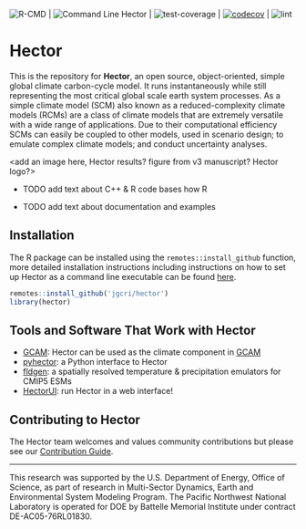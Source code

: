 ![R-CMD](https://github.com/JGCRI/hector/workflows/R-CMD/badge.svg) | 
![Command Line Hector](https://github.com/JGCRI/hector/workflows/Command%20Line%20Hector/badge.svg) | 
![test-coverage](https://github.com/JGCRI/hector/workflows/test-coverage/badge.svg) | 
[![codecov](https://codecov.io/gh/JGCRI/hector/branch/master/graph/badge.svg?token=EGM0lXDxRv)](https://codecov.io/gh/JGCRI/hector) | 
![lint](https://github.com/JGCRI/hector/workflows/lint/badge.svg)

Hector
======

This is the repository for **Hector**, an open source, object-oriented, simple global climate carbon-cycle model. It runs instantaneously while still representing the most critical global scale earth system processes. As a simple climate model (SCM) also known as a reduced-complexity climate models (RCMs) are a class of climate models that are extremely versatile with a wide range of applications. Due to their computational efficiency SCMs can easily be coupled to other models, used in scenario design; to emulate complex climate models; and conduct uncertainty analyses.

<add an image here, Hector results? figure from v3 manuscript? Hector logo?>


* TODO add text about C++ & R code bases how R

* TODO add text about documentation and examples 


## Installation 

The R package can be installed using the `remotes::install_github` function, more detailed installation instructions including instructions on how to set up Hector as a command line executable can be found [here](articles/BuildHector.html).

```r
remotes::install_github('jgcri/hector')
library(hector)
```

## Tools and Software That Work with Hector

* [GCAM](https://github.com/JGCRI/gcam-core): Hector can be used as the climate component in [GCAM](http://jgcri.github.io/gcam-doc/)
* [pyhector](https://github.com/openclimatedata/pyhector): a Python
  interface to Hector
* [fldgen](https://github.com/JGCRI/fldgen): a spatially resolved temperature & precipitation emulators for CMIP5 ESMs
* [HectorUI](https://jgcri.shinyapps.io/HectorUI/): run Hector in a web interface!


## Contributing to Hector

 The Hector team welcomes and values community contributions but please see our [Contribution Guide](articles/ContributionsGuide.html).
 
 
 *** 
This research was supported by the U.S. Department of Energy, Office of Science, as part of research in Multi-Sector Dynamics, Earth and Environmental System Modeling Program. The Pacific Northwest National Laboratory is operated for DOE by Battelle Memorial Institute under contract DE-AC05-76RL01830.

